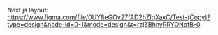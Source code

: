 Next.js
layout: https://www.figma.com/file/0UY8eGOv27fAD2hZIgXaxC/Test-(Copy)?type=design&node-id=0-1&mode=design&t=rzjZBhnyRRYONofB-0
